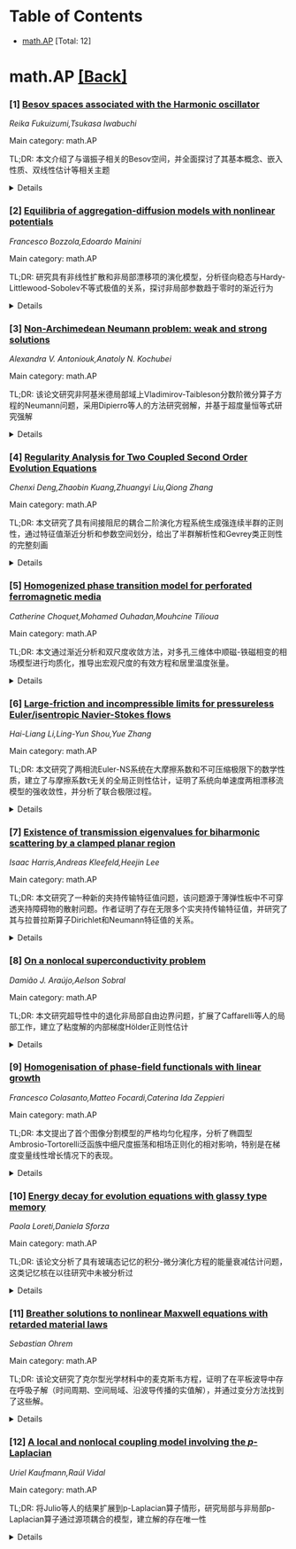 <div id=toc></div>

# Table of Contents

- [math.AP](#math.AP) [Total: 12]


<div id='math.AP'></div>

# math.AP [[Back]](#toc)

### [1] [Besov spaces associated with the Harmonic oscillator](https://arxiv.org/abs/2508.20436)
*Reika Fukuizumi,Tsukasa Iwabuchi*

Main category: math.AP

TL;DR: 本文介绍了与谐振子相关的Besov空间，并全面探讨了其基本概念、嵌入性质、双线性估计等相关主题


<details>
  <summary>Details</summary>
Motivation: 研究谐振子相关的Besov空间，为相关数学理论提供基础框架和分析工具

Method: 通过引入谐振子相关的Besov空间定义，系统研究其基本性质、嵌入关系以及双线性估计等数学特征

Result: 建立了谐振子Besov空间的完整理论体系，包括基本概念、嵌入性质和双线性估计等重要结果

Conclusion: 该研究为谐振子相关的函数空间理论提供了系统的基础，对后续相关数学分析具有重要意义

Abstract: The Besov space associated with the harmonic oscillator is introduced and
thoroughly explored in this paper. It provides a comprehensive summary of the
fundamental concepts of the Besov spaces, their embedding properties, bilinear
estimates, and related topics.

</details>


### [2] [Equilibria of aggregation-diffusion models with nonlinear potentials](https://arxiv.org/abs/2508.20523)
*Francesco Bozzola,Edoardo Mainini*

Main category: math.AP

TL;DR: 研究具有非线性扩散和非局部漂移项的演化模型，分析径向稳态与Hardy-Littlewood-Sobolev不等式极值的关系，探讨非局部参数趋于零时的渐近行为


<details>
  <summary>Details</summary>
Motivation: 研究非线性扩散与促进质量聚集的非局部漂移项之间的竞争关系，特别关注非线性(s,p)Riesz势在描述聚集效应中的作用

Method: 通过分析径向稳态，建立其与Hardy-Littlewood-Sobolev不等式极值的关系，在扩散不占主导的情况下关联到齐次自由能泛函的全局极小化，并研究分数参数s趋于零时的极限行为

Result: 建立了径向稳态与不等式极值的联系，发现在扩散主导时稳态对应自由能泛函的全局极小化，描述了非局部参数趋于零时的渐近行为

Conclusion: 该模型揭示了非线性扩散与非局部聚集之间的复杂相互作用，为理解此类竞争系统的稳态行为提供了理论框架，特别在非局部效应弱化时的极限情形具有重要意义

Abstract: We consider an evolution model with nonlinear diffusion of porous medium type
in competition with a nonlocal drift term favoring mass aggregation. The
distinguishing trait of the model is the choice of a nonlinear $(s,p)$ Riesz
potential for describing the overall aggregation effect. We investigate radial
stationary states of the dynamics, showing their relation with extremals of
suitable Hardy-Littlewood-Sobolev inequalities. In the case that aggregation
does not dominate over diffusion, radial stationary states also relate to
global minimizers of a homogeneous free energy functional featuring the $(s,p)$
energy associated to the nonlinear potential. In the limit as the fractional
parameter $s$ tends to zero, the nonlocal interaction term becomes a backward
diffusion and we describe the asymptotic behavior of the stationary states.

</details>


### [3] [Non-Archimedean Neumann problem: weak and strong solutions](https://arxiv.org/abs/2508.20548)
*Alexandra V. Antoniouk,Anatoly N. Kochubei*

Main category: math.AP

TL;DR: 该论文研究非阿基米德局部域上Vladimirov-Taibleson分数阶微分算子方程的Neumann问题，采用Dipierro等人的方法研究弱解，并基于超度量恒等式研究强解


<details>
  <summary>Details</summary>
Motivation: 研究非阿基米德局部域上分数阶微分算子方程的Neumann问题，扩展经典欧几里得空间中分数阶微分方程的研究方法到非阿基米德领域

Method: 采用Dipierro、Ros-Oton和Valdinoci(2017)的方法研究弱解，基于超度量恒等式研究强解

Result: 建立了非阿基米德局部域上Vladimirov-Taibleson分数阶微分算子方程Neumann问题的解的存在性和性质

Conclusion: 成功将欧几里得空间中分数阶微分方程的研究方法推广到非阿基米德局部域，为这类方程的理论研究提供了新工具

Abstract: We consider the Neumann problem for the equation with the
Vladimirov-Taibleson fractional differentiation operator over a non-Archimedean
local field. We study weak solutions following the method by Dipierro, Ros-Oton
and Valdinoci (2017). Our investigation of strong solutions is based on the
ultrametric identities for the operator under consideration.

</details>


### [4] [Regularity Analysis for Two Coupled Second Order Evolution Equations](https://arxiv.org/abs/2508.20624)
*Chenxi Deng,Zhaobin Kuang,Zhuangyi Liu,Qiong Zhang*

Main category: math.AP

TL;DR: 本文研究了具有间接阻尼的耦合二阶演化方程系统生成强连续半群的正则性，通过特征值渐近分析和参数空间划分，给出了半群解析性和Gevrey类正则性的完整刻画


<details>
  <summary>Details</summary>
Motivation: 研究耦合二阶演化方程系统在间接阻尼作用下的强连续半群正则性，为这类系统的稳定性分析提供理论基础

Method: 通过推导生成元特征值的渐近表达式，将参数空间划分为不同区域，结合虚轴上生成元预解式的估计

Result: 在不同参数区域内，半群表现出解析性或Gevrey类正则性，给出了系统正则性的完整且尖锐的刻画

Conclusion: 成功建立了该耦合系统的正则性特征，为相关稳定性研究提供了重要的理论支撑

Abstract: We investigate the regularity of the strongly continuous semigroup associated
with a system of two coupled second order evolution equations with indirect
damping, whose stability was recently studied by Hao et al. By deriving the
asymptotic expression of the eigenvalues the generator, we partition the
parameter space into several disjoint regions, where the semigroup exhibits
either analyticity or Gevrey class regularity. Together with the estimate of
the resolvent of the generator on the imaginary axis, we give a complete and
sharp regularity characterization for this system.

</details>


### [5] [Homogenized phase transition model for perforated ferromagnetic media](https://arxiv.org/abs/2508.20690)
*Catherine Choquet,Mohamed Ouhadan,Mouhcine Tilioua*

Main category: math.AP

TL;DR: 本文通过渐近分析和双尺度收敛方法，对多孔三维体中顺磁-铁磁相变的相场模型进行均质化，推导出宏观尺度的有效方程和居里温度张量。


<details>
  <summary>Details</summary>
Motivation: 研究多孔材料微观结构对顺磁-铁磁相变宏观行为的影响，建立能够捕捉几何结构和磁导率张量耦合效应的宏观模型。

Method: 采用Ginzburg-Landau相场模型，结合双尺度收敛方法和适当的膨胀算子进行双尺度分解，使用补偿紧致性和Vitali紧致性论证处理非线性项。

Result: 成功推导出宏观有效方程，能够显式计算居里温度张量，量化微观几何结构与磁性能的耦合效应。

Conclusion: 该均质化方法有效解决了复杂双非线性结构的相变问题，为多孔磁性材料的设计和性能预测提供了理论工具。

Abstract: This work presents a rigorous prediction of the effective equations governing
the paramagnetic-ferromagnetic phase transition in a perforated
three-dimensional body. Assuming a periodic distribution of perforations, we
investigate the asymptotic behavior of solutions to the equations describing
the thermodynamic and electromagnetic properties of the material as the period
of the microstructure tends to zero. The microscopic model is a phase-field
model within the Ginzburg-Landau framework for second-order phase transitions,
where the phase-field is directly related to the magnetization vector. This
model couples a nonlinear equation for the magnetization with the quasi-static
Maxwell system and another nonlinear equation for the temperature. The primary
mathematical challenge lies in homogenizing these equations, which exhibit a
complex doubly non-linear structure. Additionally, the extension operators used
within the homogenization framework precludes the application of standard
Aubin--Lions compactness arguments. Our analysis employs two-scale convergence
in conjunction with a two-scale decomposition based on an appropriate dilation
operator. The nonlinearities are primarily addressed by means of a variant of
compensated compactness and a Vitali compactness argument. From the perspective
of practical applications, this work enables the explicit calculation of a
Curie temperature tensor, capturing at the macroscopic scale the coupled effect
of the material's geometric structure and its magnetic permeability tensor.

</details>


### [6] [Large-friction and incompressible limits for pressureless Euler/isentropic Navier-Stokes flows](https://arxiv.org/abs/2508.20730)
*Hai-Liang Li,Ling-Yun Shou,Yue Zhang*

Main category: math.AP

TL;DR: 本文研究了两相流Euler-NS系统在大摩擦系数和不可压缩极限下的数学性质，建立了与摩擦系数τ无关的全局正则性估计，证明了系统向单速度两相漂移流模型的强收敛性，并分析了联合极限过程。


<details>
  <summary>Details</summary>
Motivation: 研究两相流系统中大摩擦系数极限和不可压缩极限的数学理论，为多相流体动力学模型的渐近行为提供严格的数学分析基础。

Method: 使用临界Besov空间中的均匀正则性估计方法，建立与摩擦系数τ无关的全局解存在性，通过能量估计和收敛性分析研究极限过程。

Result: 证明了Euler-NS系统在τ→0时以√τ的收敛速率强收敛到漂移流模型，建立了不可压缩极限向TNS系统的收敛，并验证了联合极限τ=ε→0的有效性。

Conclusion: 该研究为两相流系统的多尺度渐近分析提供了完整的数学框架，证明了在ill-prepared初始数据下各极限过程的全局有效性，具有重要的理论意义。

Abstract: We investigate the large-friction and incompressible limits for a two-phase
flow (Euler-NS) system which couples the pressureless Euler equations and the
isentropic compressible Navier-Stokes equations through a drag force term with
the friction coefficient $\frac{1}{\tau}>0$ in $\mathbb{R}^{d}$ ($d\geq2$). We
establish the uniform regularity estimates with respect to $\tau$ so that the
solution of the Cauchy problem for the Euler-NS system exists globally in time,
provided that the initial data are uniformly close to the equilibrium state in
a critical Besov space. These uniform estimates allow us to rigorously justify
the strong convergence of the Euler-NS system to a one-velocity two-phase
drift-flux (DF) model as $\tau \to 0$, with an explicit convergence rate of
order $\sqrt{\tau}$. We also study the large-time asymptotic behavior of
solutions for the Euler-NS system, uniformly with respect to $\tau$. Moreover,
when the Mach number $\varepsilon>0$ is considered, we prove the incompressible
limit of the DF model toward the Transport-Navier-Stokes (TNS) system as
$\varepsilon\rightarrow 0$, and justify the combined large-friction and
incompressible limit for the Euler-NS system toward the TNS system in the
regime $\tau=\varepsilon\rightarrow 0$. Each singular limit process is globally
valid in time for {\emph{ill-prepared}} initial data.

</details>


### [7] [Existence of transmission eigenvalues for biharmonic scattering by a clamped planar region](https://arxiv.org/abs/2508.20768)
*Isaac Harris,Andreas Kleefeld,Heejin Lee*

Main category: math.AP

TL;DR: 本文研究了一种新的夹持传输特征值问题，该问题源于薄弹性板中不可穿透夹持障碍物的散射问题。作者证明了存在无限多个实夹持传输特征值，并研究了其与拉普拉斯算子Dirichlet和Neumann特征值的关系。


<details>
  <summary>Details</summary>
Motivation: 研究薄弹性板中不可穿透夹持障碍物的散射问题，这种散射问题相比其他模型研究较少，且具有独特的分析和计算困难。

Method: 通过研究等效变分公式，分析由Kirchhoff-Love无限板问题在频域中建模的双调和波算子，证明实夹持传输特征值的存在性。

Result: 证明了存在无限多个实夹持传输特征值，并建立了这些特征值与有界散射障碍物的负拉普拉斯算子的Dirichlet和Neumann特征值之间的关系。

Conclusion: 夹持传输特征值问题是一个新的重要研究领域，具有独特的数学性质和应用价值，为进一步研究弹性板散射问题提供了理论基础。

Abstract: In this paper, we study the so-called clamped transmission eigenvalue
problem. This is a new transmission eigenvalue problem that is derived from the
scattering of an impenetrable clamped obstacle in a thin elastic plate. The
scattering problem is modeled by a biharmonic wave operator given by the
Kirchhoff--Love infinite plate problem in the frequency domain. These
scattering problems have not been studied to the extent of other models. Unlike
other transmission eigenvalue problems, the problem studied here is a system of
homogeneous PDEs defined in all of $\mathbb{R}^2$. This provides unique
analytical and computational difficulties when studying the clamped
transmission eigenvalue problem. We are able to prove that there exist
infinitely many real clamped transmission eigenvalues. This is done by studying
the equivalent variational formulation. We also investigate the relationship of
the clamped transmission eigenvalues to the Dirichlet and Neumann eigenvalues
of the negative Laplacian for the bounded scattering obstacle.

</details>


### [8] [On a nonlocal superconductivity problem](https://arxiv.org/abs/2508.20841)
*Damião J. Araújo,Aelson Sobral*

Main category: math.AP

TL;DR: 本文研究超导性中的退化非局部自由边界问题，扩展了Caffarelli等人的局部工作，建立了粘度解的内部梯度Hölder正则性估计


<details>
  <summary>Details</summary>
Motivation: 研究超导性中的非局部自由边界问题，这些模型中梯度消失的移动集不受偏微分方程控制，需要新的正则性分析方法

Method: 扩展Caffarelli等人在局部设置中的工作，处理非局部自由边界问题，其中测试函数仅需具有非零梯度

Result: 获得了粘度解的内部梯度Hölder正则性估计

Conclusion: 成功建立了退化非局部自由边界问题的梯度正则性理论，为超导性相关模型提供了重要的数学基础

Abstract: This paper investigates degenerate nonlocal free boundary problems arising in
the context of superconductivity, extending the nonlocal counterpart to the
work of Caffarelli, Salazar, and Shahgholian \cite{CS02, CSS04} in the local
setting. In these models, no partial differential equation governs the moving
sets where the gradient vanishes, meaning that test functions are only required
to have a nonzero gradient. Our main results provide interior gradient H\"older
regularity estimates for viscosity solutions.

</details>


### [9] [Homogenisation of phase-field functionals with linear growth](https://arxiv.org/abs/2508.20845)
*Francesco Colasanto,Matteo Focardi,Caterina Ida Zeppieri*

Main category: math.AP

TL;DR: 本文提出了首个图像分割模型的严格均匀化程序，分析了椭圆型Ambrosio-Tortorelli泛函族中细尺度振荡和相场正则化的相对影响，特别是在梯度变量线性增长情况下的表现。


<details>
  <summary>Details</summary>
Motivation: 研究图像分割模型中细尺度振荡和相场正则化的相互作用，特别是在梯度变量线性增长这一非经典情况下的均匀化行为，填补了传统超线性增长情况之外的研究空白。

Method: 采用椭圆型Ambrosio-Tortorelli泛函族，分析其在梯度变量线性增长条件下的行为，使用均匀化理论处理可能随机的细尺度振荡，并考虑平稳随机被积函数情况。

Result: 证明这些泛函均匀化为自由不连续能量，其表面项明确依赖于极限变量的跳跃幅度，这一结果在非常温和的假设下成立，能够处理包括平稳随机被积函数在内的多种情况。

Conclusion: 在线性增长条件下，相场正则化模型的均匀化会导致表面能量项对跳跃幅度的显式依赖性，这一发现扩展了传统超线性增长情况下的理论框架，为图像分割中的多尺度分析提供了新的理论基础。

Abstract: We propose a first rigorous homogenisation procedure in image-segmentation
models by analysing the relative impact of (possibly random) fine-scale
oscillations and phase-field regularisations for a family of elliptic
functionals of Ambrosio and Tortorelli type, when the regularised volume term
grows \emph{linearly} in the gradient variable. In contrast to the more
classical case of superlinear growth, we show that our functionals homogenise
to a free-discontinuity energy whose surface term explicitly depends on the
jump amplitude of the limit variable. The convergence result as above is
obtained under very mild assumptions which allow us to treat, among other, the
case of \emph{stationary random integrands}.

</details>


### [10] [Energy decay for evolution equations with glassy type memory](https://arxiv.org/abs/2508.20921)
*Paola Loreti,Daniela Sforza*

Main category: math.AP

TL;DR: 该论文分析了具有玻璃态记忆的积分-微分演化方程的能量衰减估计问题，这类记忆核在以往研究中未被分析过


<details>
  <summary>Details</summary>
Motivation: 研究具有玻璃态记忆的积分-微分演化方程的能量衰减特性，这类记忆核在先前研究中尚未被充分分析，需要建立核函数衰减常数与能量衰减常数之间的明确关系

Method: 通过详细的数学分析，建立积分-微分演化方程的理论框架，分析玻璃态记忆核的特性，推导能量衰减的估计方法

Result: 获得了核函数衰减常数与能量衰减常数之间的显式估计关系，为这类具有玻璃态记忆的演化方程提供了能量衰减的定量分析工具

Conclusion: 成功分析了先前未被研究的玻璃态记忆核类，建立了核函数衰减与能量衰减之间的明确数学关系，为该类积分-微分方程的能量行为分析提供了理论基础

Abstract: In this paper, we address the question of estimating the energy decay of
integro-differential evolution equations with glassy memory. This class of
memory kernel was not analyzed in previous studies. Moreover, a detailed
analysis provides an explicit estimate of the connection between the kernel
function's decay constant and the energy's decay constant.

</details>


### [11] [Breather solutions to nonlinear Maxwell equations with retarded material laws](https://arxiv.org/abs/2508.20938)
*Sebastian Ohrem*

Main category: math.AP

TL;DR: 该论文研究了克尔型光学材料中的麦克斯韦方程，证明了在平板波导中存在呼吸子解（时间周期、空间局域、沿波导传播的实值解），并通过变分方法找到了这些解。


<details>
  <summary>Details</summary>
Motivation: 研究克尔型光学材料中非线性麦克斯韦方程的呼吸子解，这类材料具有磁非活性和对电场的非线性响应（线性加立方项），其中立方项具有时间延迟特性。

Method: 使用变分方法，假设与麦克斯韦方程线性部分相关的有效算子在0附近存在谱隙，通过这一假设来寻找呼吸子解。

Result: 证明了在平板波导中存在时间周期、实值、垂直于波导方向局域化且沿波导方向传播的呼吸子解，并提供了存在谱隙的材料系数示例（包括非周期性材料）。

Conclusion: 该研究成功找到了克尔型光学材料波导中的呼吸子解，为非线性光学中的波传播现象提供了新的理论见解，特别是在具有时间延迟非线性响应的材料中。

Abstract: We consider Maxwell's equations for Kerr-type optical materials, which are
magnetically inactive and have a nonlinear response to electric fields. This
response consists of a linear plus a cubic term, which are both inhomogeneous
with bounded coefficients. The cubic term is temporally retarded while the
linear term has instantaneous and retarded contributions. For slab waveguides
we show existence of breathers, which are time-periodic, real-valued solutions
that are localized in the direction perpendicular to the waveguide, and
moreover they are traveling along one direction of the waveguide. We find these
breathers using a variational method which relies on the assumption that an
effective operator related to the linear part of Maxwell's equations has a
spectral gap about $0$. We also give examples of material coefficients,
including nonperiodic materials, where such a spectral gap is present.

</details>


### [12] [A local and nonlocal coupling model involving the $p$-Laplacian](https://arxiv.org/abs/2508.20951)
*Uriel Kaufmann,Raúl Vidal*

Main category: math.AP

TL;DR: 将Julio等人的结果扩展到p-Laplacian算子情形，研究局部与非局部p-Laplacian算子通过源项耦合的模型，建立解的存在唯一性


<details>
  <summary>Details</summary>
Motivation: 扩展已有研究成果到更一般的p-Laplacian算子情形，研究局部与非局部算子耦合的新型数学模型

Method: 通过能量泛函的直接最小化方法，建立对应能量泛函并证明解的存在唯一性

Result: 成功证明了耦合局部与非局部p-Laplacian算子模型解的存在性和唯一性

Conclusion: 该方法可有效处理p-Laplacian算子耦合问题，为类似非线性偏微分方程的研究提供了新途径

Abstract: In this paper we extend some results presented in \cite{julio} to the case of
the $p$-Laplacian operator. More precisely, we consider a model that couples a
local $p$-Laplacian operator with a nonlocal $p$-Laplacian operator through
source terms in the equation. The resulting problem is associated with an
energy functional. We establish the existence and uniqueness of a solution,
which is obtained via the direct minimization of the corresponding energy
functional.

</details>
